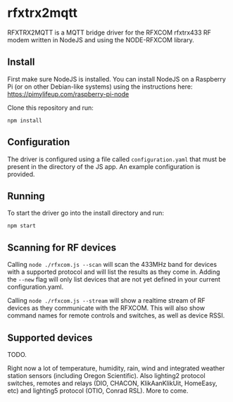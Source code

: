# rfxtrx2mqtt

RFXTRX2MQTT is a MQTT bridge driver for the RFXCOM rfxtrx433 RF modem written in NodeJS and using the NODE-RFXCOM library.

## Install

First make sure NodeJS is installed. You can install NodeJS on a Raspberry Pi (or on other Debian-like systems) using the instructions here: https://pimylifeup.com/raspberry-pi-node

Clone this repository and run:

`npm install`

## Configuration

The driver is configured using a file called `configuration.yaml` that must be present in the directory of the JS app. An example configuration is provided.

## Running

To start the driver go into the install directory and run:

`npm start`

## Scanning for RF devices

Calling `node ./rfxcom.js --scan` will scan the 433MHz band for devices with a supported protocol and will list the results as they come in. Adding the `--new` flag will only list devices that are not yet defined in your current configuration.yaml.

Calling `node ./rfxcom.js --stream` will show a realtime stream of RF devices as they communicate with the RFXCOM. This will also show command names for remote controls and switches, as well as device RSSI.

## Supported devices

TODO. 

Right now a lot of temperature, humidity, rain, wind and integrated weather station sensors (including Oregon Scientific). Also lighting2 protocol switches, remotes and relays (DIO, CHACON, KlikAanKlikUit, HomeEasy, etc) and lighting5 protocol (OTIO, Conrad RSL). More to come.
